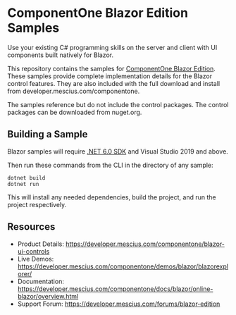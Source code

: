 # ComponentOne Blazor Edition Samples

Use your existing C# programming skills on the server and client with UI components built natively for Blazor. 

This repository contains the samples for [ComponentOne Blazor Edition](https://developer.mescius.com/componentone/blazor-ui-controls). These samples provide complete implementation details for the Blazor control features. They are also included with the full download and install from developer.mescius.com/componentone. 

The samples reference but do not include the control packages. The control packages can be downloaded from nuget.org.

## Building a Sample 

Blazor samples will require [.NET 6.0 SDK](https://www.microsoft.com/net/download) and Visual Studio 2019 and above.

Then run these commands from the CLI in the directory of any sample: 

```
dotnet build 
dotnet run 
```

This will install any needed dependencies, build the project, and run the project respectively.

## Resources

* Product Details: https://developer.mescius.com/componentone/blazor-ui-controls
* Live Demos: https://developer.mescius.com/componentone/demos/blazor/blazorexplorer/
* Documentation: https://developer.mescius.com/componentone/docs/blazor/online-blazor/overview.html
* Support Forum: https://developer.mescius.com/forums/blazor-edition
